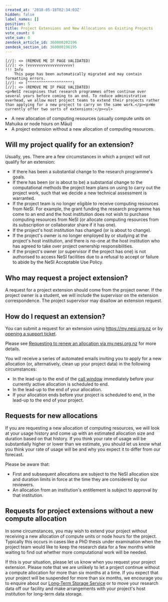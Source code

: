 ```yaml
---
created_at: '2018-05-18T02:34:03Z'
hidden: false
label_names: []
position: 5
title: Project Extensions and New Allocations on Existing Projects
vote_count: 0
vote_sum: 0
zendesk_article_id: 360000202196
zendesk_section_id: 360000196195
---
```



    [//]: <> (REMOVE ME IF PAGE VALIDATED)
    [//]: <> (vvvvvvvvvvvvvvvvvvvv)
    !!! Info
        This page has been automatically migrated and may contain formatting errors.
    [//]: <> (^^^^^^^^^^^^^^^^^^^^)
    [//]: <> (REMOVE ME IF PAGE VALIDATED)
    <p>NeSI recognises that research programmes often continue over several years before coming to an end. To reduce administrative overhead, we allow most project teams to extend their projects rather than applying for a new project to carry on the same work.</p><p>We currently offer two sorts of extensions:</p><ul>
<li>A new allocation of computing resources (usually compute units on Mahuika or node hours on Māui)</li>
<li>A project extension without a new allocation of computing resources.</li>
</ul>
<h2 id="01FZGW1M7EC0J0DRX58QMKBDR1">Will my project qualify for an extension?</h2>
<p>Usually, yes. There are a few circumstances in which a project will not qualify for an extension:</p>
<ul>
<li>If there has been a substantial change to the research programme's goals.</li>
<li>If there has been (or is about to be) a substantial change to the computational methods the project team plans on using to carry out the project work, such that we decide a new technical assessment is warranted.</li>
<li>If the project team is no longer eligible to receive computing resources from NeSI. For example, the grant funding the research programme has come to an end and the host institution does not wish to purchase computing resources from NeSI (or allocate computing resources from its subscription or collaborator share if it has one).</li>
<li>If the project's host institution has changed (or is about to change).</li>
<li>If the project's owner is no longer employed by or studying at the project's host institution, and there is no-one at the host institution who has agreed to take over project ownership responsibilities.</li>
<li>If the project's owner (or supervisor if the project has one) is not authorised to access NeSI facilities due to a refusal to accept or failure to abide by the NeSI Acceptable Use Policy.</li>
</ul>
<h2 id="01FZGW1M7EKD114NZ6PA7PGRJK">Who may request a project extension?</h2>
<p>A request for a project extension should come from the project owner. If the project owner is a student, we will include the supervisor on the extension correspondence. The project supervisor may disallow an extension request.</p>
<h2 id="01FZGW1M7E6DGDZEVECGQFQ71F">How do I request an extension?</h2>
<p>You can submit a request for an extension using <a href="https://my.nesi.org.nz">https://my.nesi.org.nz</a> or by <a href="https://support.nesi.org.nz/hc/requests/new" target="_blank" rel="noopener noreferrer">opening a support ticket</a>.</p>
<p>Please see <a href="https://support.nesi.org.nz/hc/en-gb/articles/4600222769295" target="_blank" rel="noopener noreferrer">Requesting to renew an allocation via my.nesi.org.nz</a> for more details.</p>
<p>You will receive a series of automated emails inviting you to apply for a new allocation (or, alternatively, clean up your project data) in the following circumstances:</p>
<ul>
<li>In the lead-up to the end of the <a href="https://www.nesi.org.nz/news/2018/04/new-application-process-merit-postgraduate-allocations">call window</a> immediately before your currently active allocation is scheduled to end.</li>
<li>In the lead-up to the end of your allocation.</li>
<li>If your allocation ends before your project is scheduled to end, in the lead-up to the end of your project.</li>
</ul>
<h2 id="01FZGW1M7EZ2Q9ZXNJPPHYVZG6">Requests for new allocations</h2>
<p>If you are requesting a new allocation of computing resources, we will look at your usage history and come up with an estimated allocation size and duration based on that history. If you think your rate of usage will be substantially higher or lower than we estimate, you should let us know what you think your rate of usage will be and why you expect it to differ from our forecast.</p><p>Please be aware that:</p><ul>
<li>First and subsequent allocations are subject to the NeSI allocation size and duration limits in force at the time they are considered by our reviewers.</li>
<li>An allocation from an institution's entitlement is subject to approval by that institution.</li>
</ul>
<h2 id="01FZGW1M7EDQV5CE64DPMFYVHX">Requests for project extensions without a new compute allocation</h2>
<p>In some circumstances, you may wish to extend your project without receiving a new allocation of compute units or node hours for the project. Typically this occurs in cases like a PhD thesis under examination when the project team would like to keep the research data for a few months while waiting to find out whether more computational work will be needed.</p>
<p>If this is your situation, please let us know when you request your project extension. Please note that we are unlikely to let a project continue without a compute allocation for more than six months at a time. If you expect that your project will be suspended for more than six months, we encourage you to enquire about our <a href="https://support.nesi.org.nz/hc/en-gb/articles/360001169956" target="_blank" rel="noopener noreferrer">Long-Term Storage Service</a> or to move your research data off our facility and make arrangements with your project's host institution for long-term data storage.</p>
<p> </p>